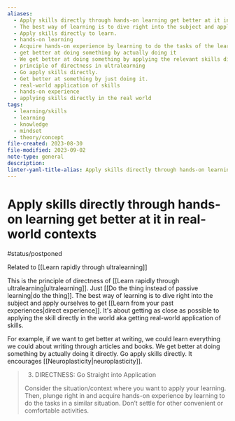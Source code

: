```yaml
---
aliases:
  - Apply skills directly through hands-on learning get better at it in real-world contexts
  - The best way of learning is to dive right into the subject and apply the skills directly.
  - Apply skills directly to learn.
  - hands-on learning
  - Acquire hands-on experience by learning to do the tasks of the learning subject.
  - get better at doing something by actually doing it
  - We get better at doing something by applying the relevant skills directly
  - principle of directness in ultralearning
  - Go apply skills directly.
  - Get better at something by just doing it.
  - real-world application of skills
  - hands-on experience
  - applying skills directly in the real world
tags:
  - learning/skills
  - learning
  - knowledge
  - mindset
  - theory/concept
file-created: 2023-08-30
file-modified: 2023-09-02
note-type: general
description: 
linter-yaml-title-alias: Apply skills directly through hands-on learning get better at it in real-world contexts
---
```


# Apply skills directly through hands-on learning get better at it in real-world contexts

#status/postponed

Related to [[Learn rapidly through ultralearning]]

This is the principle of directness of [[Learn rapidly through ultralearning|ultralearning]]. Just [[Do the thing instead of passive learning|do the thing]]. The best way of learning is to dive right into the subject and apply ourselves to get [[Learn from your past experiences|direct experience]]. It's about getting as close as possible to applying the skill directly in the world aka getting real-world application of skills.

For example, if we want to get better at writing, we could learn everything we could about writing through articles and books. We get better at doing something by actually doing it directly. Go apply skills directly. It encourages [[Neuroplasticity|neuroplasticity]].

> 3. DIRECTNESS: Go Straight into Application
>
> Consider the situation/context where you want to apply your learning. Then, plunge right in and acquire hands-on experience by learning to do the tasks in a similar situation. Don’t settle for other convenient or comfortable activities.
